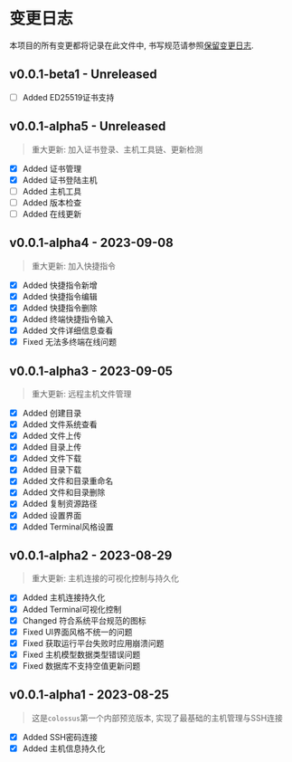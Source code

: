 # 变更日志

本项目的所有变更都将记录在此文件中, 书写规范请参照[保留变更日志](https://keepachangelog.com/zh-CN/1.0.0/).

## v0.0.1-beta1 - Unreleased

* [ ] Added ED25519证书支持

## v0.0.1-alpha5 - Unreleased

> 重大更新: 加入证书登录、主机工具链、更新检测

* [x] Added 证书管理
* [x] Added 证书登陆主机
* [ ] Added 主机工具
* [ ] Added 版本检查
* [ ] Added 在线更新

## v0.0.1-alpha4 - 2023-09-08

> 重大更新: 加入快捷指令

* [x] Added 快捷指令新增
* [x] Added 快捷指令编辑
* [x] Added 快捷指令删除
* [x] Added 终端快捷指令输入
* [x] Added 文件详细信息查看
* [x] Fixed 无法多终端在线问题

## v0.0.1-alpha3 - 2023-09-05

> 重大更新: 远程主机文件管理

* [x] Added 创建目录
* [x] Added 文件系统查看
* [x] Added 文件上传
* [x] Added 目录上传
* [x] Added 文件下载
* [x] Added 目录下载
* [x] Added 文件和目录重命名
* [x] Added 文件和目录删除
* [x] Added 复制资源路径
* [x] Added 设置界面
* [x] Added Terminal风格设置

## v0.0.1-alpha2 - 2023-08-29

> 重大更新: 主机连接的可视化控制与持久化

* [x] Added 主机连接持久化
* [x] Added Terminal可视化控制
* [x] Changed 符合系统平台规范的图标
* [x] Fixed UI界面风格不统一的问题
* [x] Fixed 获取运行平台失败时应用崩溃问题
* [x] Fixed 主机模型数据类型错误问题
* [x] Fixed 数据库不支持空值更新问题

## v0.0.1-alpha1 - 2023-08-25

> 这是`colossus`第一个内部预览版本, 实现了最基础的主机管理与SSH连接

* [x] Added SSH密码连接
* [x] Added 主机信息持久化